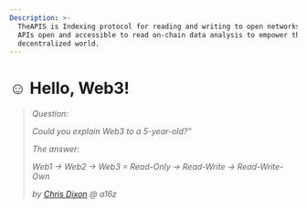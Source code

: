 ```yaml
---
Description: >-
  TheAPIS is Indexing protocol for reading and writing to open networks.Making
  APIs open and accessible to read on-chain data analysis to empower the
  decentralized world.
---
```


# ☺ Hello, Web3!

> _Question:_&#x20;
>
> _Could you explain Web3 to a 5-year-old?"_
>
>
>
> _The answer:_&#x20;
>
> _Web1 -> Web2 -> Web3 = Read-Only -> Read-Write -> Read-Write-Own_
>
> _by_ [_Chris Dixon_](https://twitter.com/cdixon) _@ a16z_



